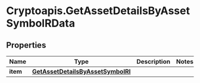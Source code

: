 # Cryptoapis.GetAssetDetailsByAssetSymbolRData

## Properties

Name | Type | Description | Notes
------------ | ------------- | ------------- | -------------
**item** | [**GetAssetDetailsByAssetSymbolRI**](GetAssetDetailsByAssetSymbolRI.md) |  | 


